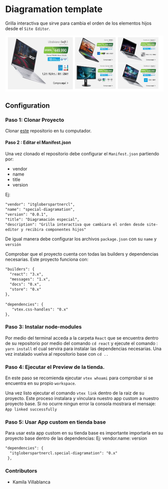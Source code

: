 # Diagramation template

Grilla interactiva que sirve para cambia el orden de los elementos hijos desde el `Site Editor`.

![Preview](../assets/special-diagramation.png)

## Configuration 

### Paso 1: Clonar Proyecto

Clonar [este](https://github.com/kamivillabla/itgloberspartnercl-custom-diagramation-template) repositorio en tu computador.

#### Paso 2 : Editar el Manifest.json

Una vez clonado el repositorio debe configurar el `Manifest.json` partiendo por: 
 - vendor
 - name
 - title
 - version
  
Ej: 

    "vendor": "itgloberspartnercl",
    "name": "special-diagramation",
    "version": "0.0.1",
    "title": "Diagramación especial",
    "description": "Grilla interactiva que cambiara el orden desde site-editor y recibira componentes hijos"

De igual manera debe configurar los archivos `package.json` con su `name` y `versión`

Comprobar que el proyecto cuenta con todas las builders y dependencias necesarias. Este proyecto funciona con: 

    "builders": {
      "react": "3.x",
      "messages": "1.x",
      "docs": "0.x",
      "store": "0.x"
    },  

    "dependencies": {
       "vtex.css-handles": "0.x"
    },

### Paso 3: Instalar node-modules

Por medio del terminal acceda a la carpeta `React` que se encuentra dentro de su repositorio por medio del comando `cd react` y ejecute el comando : `yarn install` el cual servira para instalar las dependencias necesarias. Una vez instalado vuelva al repositorio base con `cd ..`


### Paso 4: Ejecutar el Preview de la tienda.

En este paso se recomienda ejecutar `vtex whoami` para comprobar si se encuentra en su propio `workspace`.

Una vez listo ejecutar el comando `vtex link` dentro de la raiz de su proyecto. Este proceso instalara y vinculara nuestro app custom a nuestro proyecto base. Si no ocurre ningun error la consola mostrara el mensaje: `App linked successfully`

### Paso 5: Usar App custom en tienda base

Para usar esta app custom en su tienda base es importante importarla en su proyecto base dentro de las dependencias: 
Ej: vendor.name: version
  
    "dependencies": {
      "itgloberspartnercl.special-diagramation": "0.x"
     },


### Contributors

- Kamila Villablanca

